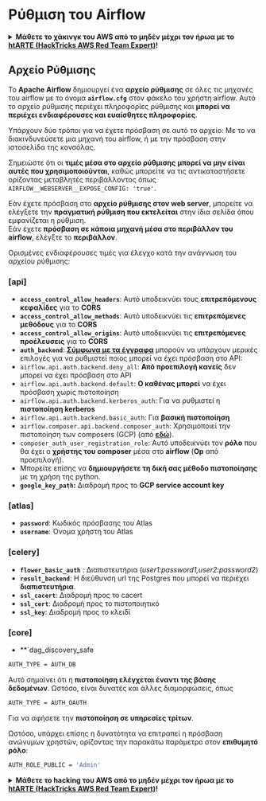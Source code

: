 # Ρύθμιση του Airflow

<details>

<summary><strong>Μάθετε το χάκινγκ του AWS από το μηδέν μέχρι τον ήρωα με το</strong> <a href="https://training.hacktricks.xyz/courses/arte"><strong>htARTE (HackTricks AWS Red Team Expert)</strong></a><strong>!</strong></summary>

Άλλοι τρόποι για να υποστηρίξετε το HackTricks:

* Εάν θέλετε να δείτε την **εταιρεία σας να διαφημίζεται στο HackTricks** ή να **κατεβάσετε το HackTricks σε μορφή PDF**, ελέγξτε τα [**ΣΧΕΔΙΑ ΣΥΝΔΡΟΜΗΣ**](https://github.com/sponsors/carlospolop)!
* Αποκτήστε το [**επίσημο PEASS & HackTricks swag**](https://peass.creator-spring.com)
* Ανακαλύψτε [**την Οικογένεια PEASS**](https://opensea.io/collection/the-peass-family), τη συλλογή μας από αποκλειστικά [**NFTs**](https://opensea.io/collection/the-peass-family)
* **Εγγραφείτε** στην 💬 [**ομάδα Discord**](https://discord.gg/hRep4RUj7f) ή στην [**ομάδα telegram**](https://t.me/peass) ή **ακολουθήστε** με στο **Twitter** 🐦 [**@hacktricks_live**](https://twitter.com/hacktricks_live)**.**
* **Μοιραστείτε τα χάκινγκ κόλπα σας υποβάλλοντας PRs** στα αποθετήρια [**HackTricks**](https://github.com/carlospolop/hacktricks) και [**HackTricks Cloud**](https://github.com/carlospolop/hacktricks-cloud) στο github.

</details>

## Αρχείο Ρύθμισης

Το **Apache Airflow** δημιουργεί ένα **αρχείο ρύθμισης** σε όλες τις μηχανές του airflow με το όνομα **`airflow.cfg`** στον φάκελο του χρήστη airflow. Αυτό το αρχείο ρύθμισης περιέχει πληροφορίες ρύθμισης και **μπορεί να περιέχει ενδιαφέρουσες και ευαίσθητες πληροφορίες**.

Υπάρχουν δύο τρόποι για να έχετε πρόσβαση σε αυτό το αρχείο: Με το να διακινδυνεύσετε μια μηχανή του airflow, ή με την πρόσβαση στην ιστοσελίδα της κονσόλας.

Σημειώστε ότι οι **τιμές μέσα στο αρχείο ρύθμισης** **μπορεί να μην είναι αυτές που χρησιμοποιούνται**, καθώς μπορείτε να τις αντικαταστήσετε ορίζοντας μεταβλητές περιβάλλοντος όπως `AIRFLOW__WEBSERVER__EXPOSE_CONFIG: 'true'`.

Εάν έχετε πρόσβαση στο **αρχείο ρύθμισης στον web server**, μπορείτε να ελέγξετε την **πραγματική ρύθμιση που εκτελείται** στην ίδια σελίδα όπου εμφανίζεται η ρύθμιση.\
Εάν έχετε **πρόσβαση σε κάποια μηχανή μέσα στο περιβάλλον του airflow**, ελέγξτε το **περιβάλλον**.

Ορισμένες ενδιαφέρουσες τιμές για έλεγχο κατά την ανάγνωση του αρχείου ρύθμισης:

### \[api]

* **`access_control_allow_headers`**: Αυτό υποδεικνύει τους **επιτρεπόμενους** **κεφαλίδες** για το **CORS**
* **`access_control_allow_methods`**: Αυτό υποδεικνύει τις **επιτρεπόμενες μεθόδους** για το **CORS**
* **`access_control_allow_origins`**: Αυτό υποδεικνύει τις **επιτρεπόμενες προέλευσεις** για το **CORS**
* **`auth_backend`**: [**Σύμφωνα με τα έγγραφα**](https://airflow.apache.org/docs/apache-airflow/stable/security/api.html) μπορούν να υπάρχουν μερικές επιλογές για να ρυθμιστεί ποιος μπορεί να έχει πρόσβαση στο API:
* `airflow.api.auth.backend.deny_all`: **Από προεπιλογή κανείς** δεν μπορεί να έχει πρόσβαση στο API
* `airflow.api.auth.backend.default`: **Ο καθένας μπορεί** να έχει πρόσβαση χωρίς πιστοποίηση
* `airflow.api.auth.backend.kerberos_auth`: Για να ρυθμιστεί η **πιστοποίηση kerberos**
* `airflow.api.auth.backend.basic_auth`: Για **βασική πιστοποίηση**
* `airflow.composer.api.backend.composer_auth`: Χρησιμοποιεί την πιστοποίηση των composers (GCP) (από [**εδώ**](https://cloud.google.com/composer/docs/access-airflow-api)).
* `composer_auth_user_registration_role`: Αυτό υποδεικνύει τον **ρόλο** που θα έχει ο **χρήστης του composer** μέσα στο **airflow** (**Op** από προεπιλογή).
* Μπορείτε επίσης να **δημιουργήσετε τη δική σας μέθοδο πιστοποίησης** με τη χρήση της python.
* **`google_key_path`:** Διαδρομή προς το **GCP service account key**

### **\[atlas]**

* **`password`**: Κωδικός πρόσβασης του Atlas
* **`username`**: Όνομα χρήστη του Atlas

### \[celery]

* **`flower_basic_auth`** : Διαπιστευτήρια (_user1:password1,user2:password2_)
* **`result_backend`**: Η διεύθυνση url της Postgres που μπορεί να περιέχει **διαπιστευτήρια**.
* **`ssl_cacert`**: Διαδρομή προς το cacert
* **`ssl_cert`**: Διαδρομή προς το πιστοποιητικό
* **`ssl_key`**: Διαδρομή προς το κλειδί

### \[core]

* **`dag_discovery_safe
```bash
AUTH_TYPE = AUTH_DB
```
Αυτό σημαίνει ότι η **πιστοποίηση ελέγχεται έναντι της βάσης δεδομένων**. Ωστόσο, είναι δυνατές και άλλες διαμορφώσεις, όπως
```bash
AUTH_TYPE = AUTH_OAUTH
```
Για να αφήσετε την **πιστοποίηση σε υπηρεσίες τρίτων**.

Ωστόσο, υπάρχει επίσης η δυνατότητα να επιτραπεί η πρόσβαση ανώνυμων χρηστών, ορίζοντας την παρακάτω παράμετρο στον **επιθυμητό ρόλο**:
```bash
AUTH_ROLE_PUBLIC = 'Admin'
```
<details>

<summary><strong>Μάθετε το hacking του AWS από το μηδέν μέχρι τον ήρωα με το</strong> <a href="https://training.hacktricks.xyz/courses/arte"><strong>htARTE (HackTricks AWS Red Team Expert)</strong></a><strong>!</strong></summary>

Άλλοι τρόποι για να υποστηρίξετε το HackTricks:

* Εάν θέλετε να δείτε την **εταιρεία σας να διαφημίζεται στο HackTricks** ή να **κατεβάσετε το HackTricks σε μορφή PDF** ελέγξτε τα [**ΣΧΕΔΙΑ ΣΥΝΔΡΟΜΗΣ**](https://github.com/sponsors/carlospolop)!
* Αποκτήστε το [**επίσημο PEASS & HackTricks swag**](https://peass.creator-spring.com)
* Ανακαλύψτε [**την Οικογένεια PEASS**](https://opensea.io/collection/the-peass-family), τη συλλογή μας από αποκλειστικά [**NFTs**](https://opensea.io/collection/the-peass-family)
* **Εγγραφείτε στη** 💬 [**ομάδα Discord**](https://discord.gg/hRep4RUj7f) ή στη [**ομάδα telegram**](https://t.me/peass) ή **ακολουθήστε** με στο **Twitter** 🐦 [**@hacktricks_live**](https://twitter.com/hacktricks_live)**.**
* **Μοιραστείτε τα hacking tricks σας υποβάλλοντας PRs στα** [**HackTricks**](https://github.com/carlospolop/hacktricks) και [**HackTricks Cloud**](https://github.com/carlospolop/hacktricks-cloud) αποθετήρια του github.

</details>
